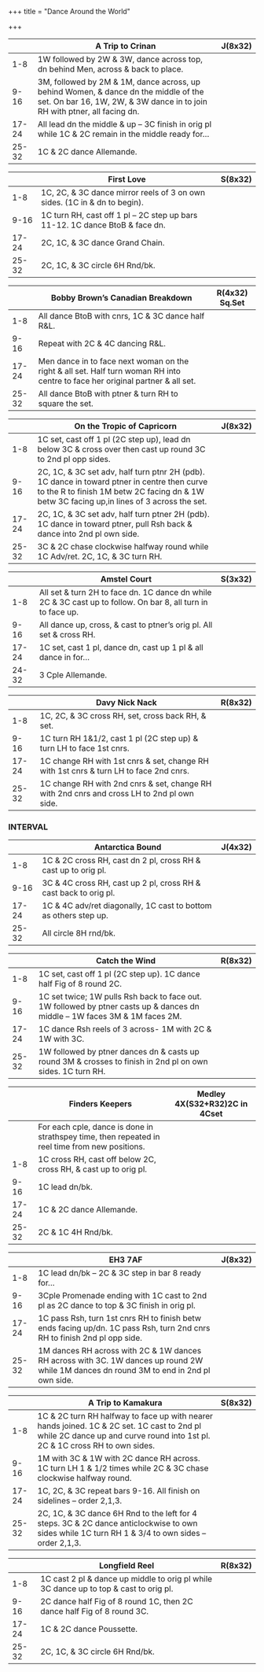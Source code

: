 +++
title = "Dance Around the World"

+++

<!--
Used em-space characters, ` `, to get table layouts with "empty" cells.
-->

  | A Trip to Crinan | J(8x32)
------|-----|--
1-8   | 1W followed by 2W & 3W, dance across top, dn behind Men, across & back to place. |  
9-16  | 3M, followed by 2M & 1M, dance across, up behind Women, & dance dn the middle of the set. On bar 16, 1W, 2W, & 3W dance in to join RH with ptner, all facing dn. |  
17-24 | All lead dn the middle & up – 3C finish in orig pl while 1C & 2C remain in the middle ready for… |  
25-32 | 1C & 2C dance Allemande. |  

  | First Love | S(8x32)
------|-----|--
1-8   | 1C, 2C, & 3C dance mirror reels of 3 on own sides. (1C in & dn to begin). |  
9-16  | 1C turn RH, cast off 1 pl – 2C step up bars 11-12. 1C dance BtoB & face dn. |  
17-24 | 2C, 1C, & 3C dance Grand Chain. |  
25-32 | 2C, 1C, & 3C circle 6H Rnd/bk. |  

  | Bobby Brown’s Canadian Breakdown | R(4x32) Sq.Set
------|-----|--
1-8   | All dance BtoB with cnrs, 1C & 3C dance half R&L. |  
9-16  | Repeat with 2C & 4C dancing R&L. |  
17-24 | Men dance in to face next woman on the right & all set. Half turn woman RH into centre to face her original partner & all set.  |  
25-32 | All dance BtoB with ptner & turn RH to square the set. |  

  | On the Tropic of Capricorn  |J(8x32)
------|-----|--
1-8   | 1C set, cast off 1 pl (2C step up), lead dn below 3C & cross over then cast up round 3C to 2nd pl opp sides. |  
9-16  | 2C, 1C, & 3C set adv, half turn ptnr 2H (pdb). 1C dance in toward ptner in centre then curve to the R to finish 1M betw 2C facing dn & 1W betw 3C facing up,in lines of 3 across the set. |  
17-24 | 2C, 1C, & 3C set adv, half turn ptner 2H (pdb). 1C dance in toward ptner, pull Rsh back & dance into 2nd pl own side. |  
25-32 | 3C & 2C chase clockwise halfway round while 1C Adv/ret. 2C, 1C, & 3C turn RH. |  

  | Amstel Court | S(3x32)
------|-----|--
1-8   | All set & turn 2H to face dn. 1C dance dn while 2C & 3C cast up to follow. On bar 8, all turn in to face up. |  
9-16  | All dance up, cross, & cast to ptner’s orig pl. All set & cross RH. |  
17-24 | 1C set, cast 1 pl, dance dn, cast up 1 pl & all dance in for… |  
24-32 |  3 Cple Allemande. |  

  | Davy Nick Nack | R(8x32)
------|-----|--
1-8   | 1C, 2C, & 3C cross RH, set, cross back RH, & set. |  
9-16  | 1C turn RH 1&1/2, cast 1 pl (2C step up) & turn LH to face 1st cnrs. |  
17-24 |  1C change RH with 1st cnrs & set, change RH with 1st cnrs & turn LH to face 2nd cnrs. |  
25-32 |  1C change RH with 2nd cnrs & set, change RH with 2nd cnrs and cross LH to 2nd pl own side. |  

### INTERVAL

  | Antarctica Bound | J(4x32)
------|-----|--
1-8   | 1C & 2C cross RH, cast dn 2 pl, cross RH & cast up to orig pl. |  
9-16  | 3C & 4C cross RH, cast up 2 pl, cross RH & cast back to orig pl. |  
17-24 | 1C & 4C adv/ret diagonally, 1C cast to bottom as others step up. |  
25-32 | All circle 8H rnd/bk. |  

  | Catch the Wind | R(8x32)
------|-----|--
1-8   | 1C set, cast off 1 pl (2C step up). 1C dance half Fig of 8 round 2C. |  
9-16  | 1C set twice; 1W pulls Rsh back to face out. 1W followed by ptner casts up & dances dn middle – 1W faces 3M & 1M faces 2M. |  
17-24 | 1C dance Rsh reels of 3 across- 1M with 2C & 1W with 3C. |  
25-32 | 1W followed by ptner dances dn & casts up round 3M & crosses to finish in 2nd pl on own sides. 1C turn RH. |  

  | Finders Keepers | Medley 4X(S32+R32)2C in 4Cset
------|-----|--
      | For each cple, dance is done in strathspey time, then repeated in reel time from new positions. |  
1-8   | 1C cross RH, cast off below 2C, cross RH, & cast up to orig pl. |  
9-16  | 1C lead dn/bk. |  
17-24 | 1C & 2C dance Allemande. |  
25-32 | 2C & 1C 4H Rnd/bk. |  

  | EH3 7AF | J(8x32)
------|-----|--
1-8   | 1C lead dn/bk – 2C & 3C step in bar 8 ready for… |  
9-16  | 3Cple Promenade ending with 1C cast to 2nd pl as 2C dance to top & 3C finish in orig pl. |  
17-24 | 1C pass Rsh, turn 1st cnrs RH to finish betw ends facing up/dn. 1C pass Rsh, turn 2nd cnrs RH to finish 2nd pl opp side. |  
25-32 | 1M dances RH across with 2C & 1W dances RH across with 3C. 1W dances up round 2W while 1M dances dn round 3M to end in 2nd pl own side. |  

  | A Trip to Kamakura | S(8x32)
------|-----|--
1-8   | 1C & 2C turn RH halfway to face up with nearer hands joined. 1C & 2C set. 1C cast to 2nd pl while 2C dance up and curve round into 1st pl. 2C & 1C cross RH to own sides. |  
9-16  | 1M with 3C & 1W with 2C dance RH across. 1C turn LH 1 & 1/2 times while 2C & 3C chase clockwise halfway round. |  
17-24 | 1C, 2C, & 3C repeat bars 9-16. All finish on sidelines – order 2,1,3. |  
25-32 | 2C, 1C, & 3C dance 6H Rnd to the left for 4 steps. 3C & 2C dance anticlockwise to own sides while 1C turn RH 1 & 3/4 to own sides – order 2,1,3. |  

  | Longfield Reel | R(8x32)
------|-----|--
1-8   | 1C cast 2 pl & dance up middle to orig pl while 3C dance up to top & cast to orig pl. |  
9-16  | 2C dance half Fig of 8 round 1C, then 2C dance half Fig of 8 round 3C. |  
17-24 | 1C & 2C dance Poussette. |  
25-32 | 2C, 1C, & 3C circle 6H Rnd/bk. |  
